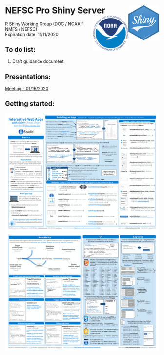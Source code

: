 # NEFSC Pro Shiny Server<img src="images/shiny.png" align="right" height="116" /><img src="images/noaa.png" align="right" height="116" />
R Shiny Working Group (DOC / NOAA / NMFS / NEFSC)\
Expiration date: 11/11/2020

## To do list:
1. Draft guidance document

## Presentations:
[Meeting - 01/16/2020](https://github.com/PSB-Turtle/NEFSC-Pro-Shiny-Server/blob/master/presentations/NEFSC_Pro_Shiny_Server_Presentation.pdf)

## Getting started:
![](images/shiny-cheatsheet-1.png)
![](images/shiny-cheatsheet-2.png)
